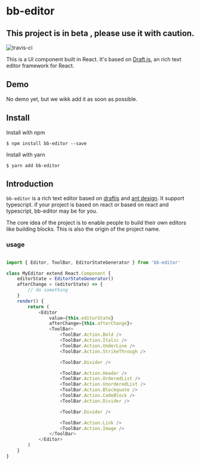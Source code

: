 # bb-editor
## This project is in beta , please use it with caution.

![travis-ci](https://travis-ci.org/Wangbaogang/bb-editor.svg?branch=master)

This is a UI component built in React. 
It's based on [Draft.js](https://draftjs.org/), an rich text editor framework for React.

## Demo

No demo yet, but we wikk add it as soon as possible.

## Install
Install with npm

    $ npm install bb-editor --save

Install with yarn

    $ yarn add bb-editor

## Introduction

`bb-editor` is a rich text editor based on [draftjs](https://draftjs.org/) and [ant design](https://ant.design).
It support typescript.
if your project is based on react or based on react and typescript, bb-editor may be for you.

The core idea of the project is to enable people to build their own editors like building blocks.
This is also the origin of the project name.

### usage

```javascript

import { Editor, ToolBar, EditorStateGenerator } from 'bb-editor'

class MyEditor extend React.Component {
    editorState = EditorStateGenerator()
    afterChange = (editorState) => {
        // do something
    }
    render() {
        return (
            <Editor
                value={this.editorState}
                afterChange={this.afterChange}>
                <ToolBar>
                    <ToolBar.Action.Bold />
                    <ToolBar.Action.Italic />
                    <ToolBar.Action.UnderLine />
                    <ToolBar.Action.StrikeThrough />

                    <ToolBar.Divider />

                    <ToolBar.Action.Header />
                    <ToolBar.Action.OrderedList />
                    <ToolBar.Action.UnorderedList />
                    <ToolBar.Action.Blockquote />
                    <ToolBar.Action.CodeBlock />
                    <ToolBar.Action.Divider />

                    <ToolBar.Divider />

                    <ToolBar.Action.Link />
                    <ToolBar.Action.Image />
                </ToolBar>
            </Editor>
        )
    }
}
    
    
```